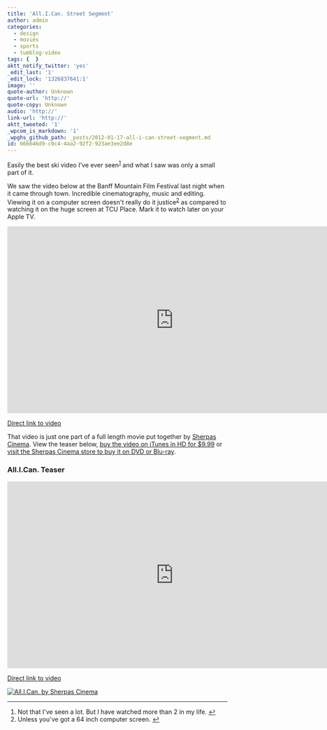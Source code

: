 ```yaml
---
title: 'All.I.Can. Street Segment'
author: admin
categories:
  - design
  - movies
  - sports
  - tumblog-video
tags: {  }
aktt_notify_twitter: 'yes'
_edit_last: '1'
_edit_lock: '1326837641:1'
image: ''
quote-author: Unknown
quote-url: 'http://'
quote-copy: Unknown
audio: 'http://'
link-url: 'http://'
aktt_tweeted: '1'
_wpcom_is_markdown: '1'
_wpghs_github_path: _posts/2012-01-17-all-i-can-street-segment.md
id: 666646d9-c0c4-4aa2-92f2-923ae3ee2d8e
---
```

<p>Easily the best ski video I've ever seen<sup id="fnref-19973:1"><a href="#fn-19973:1" rel="footnote">1</a></sup> and what I saw was only a small part of it.</p>
<p>We saw the video below at the Banff Mountain Film Festival last night when it came through town. Incredible cinematography, music and editing. Viewing it on a computer screen doesn't really do it justice<sup id="fnref-19973:2"><a href="#fn-19973:2" rel="footnote">2</a></sup> as compared to watching it on the huge screen at TCU Place. Mark it to watch later on your Apple TV.</p>
<p><iframe src="http://player.vimeo.com/video/32863936?title=0&amp;byline=0&amp;portrait=0" width="759" height="427" frameborder="0" webkitAllowFullScreen mozallowfullscreen allowFullScreen></iframe></p>
<p><a href="http://vimeo.com/32863936">Direct link to video</a></p>
<p>That video is just one part of a full length movie put together by <a href="http://www.sherpascinema.com/">Sherpas Cinema</a>. View the teaser below, <a href="http://click.linksynergy.com/fs-bin/stat?id=6PFrOqNV4B8&amp;offerid=146261&amp;type=3&amp;subid=0&amp;tmpid=1826&amp;RD_PARM1=http%253A%252F%252Fitunes.apple.com%252Fca%252Fmovie%252Fall.i.can.-by-sherpas-cinema%252Fid470509338%253Fuo%253D4%2526partnerId%253D30">buy the video on iTunes in HD for $9.99</a> or <a href="http://www.sherpascinema.com/taxonomy/term/89">visit the Sherpas Cinema store to buy it on DVD or Blu-ray</a>.</p>
<h3>All.I.Can. Teaser</h3>
<p><iframe src="http://player.vimeo.com/video/16442800?color=ffffff" width="759" height="427" frameborder="0" webkitAllowFullScreen mozallowfullscreen allowFullScreen></iframe></p>
<p><a href="http://vimeo.com/16442800">Direct link to video</a></p>
<p><a href="http://click.linksynergy.com/fs-bin/stat?id=6PFrOqNV4B8&offerid=146261&type=3&subid=0&tmpid=1826&RD_PARM1=http%253A%252F%252Fitunes.apple.com%252Fca%252Fmovie%252Fall.i.can.-by-sherpas-cinema%252Fid470509338%253Fuo%253D4%2526partnerId%253D30" target="itunes_store"><img src="http://ax.phobos.apple.com.edgesuite.net/images/web/linkmaker/badge_itunes-lrg.gif" alt="All.I.Can. by Sherpas Cinema" style="border: 0;"/></a></p>
<div class="footnotes">
<hr />
<ol>
<li id="fn-19973:1">
Not that I've seen a lot. But I have watched more than 2 in my life.&#160;<a href="#fnref-19973:1" rev="footnote">&#8617;</a>
</li>
<li id="fn-19973:2">
Unless you've got a 64 inch computer screen.&#160;<a href="#fnref-19973:2" rev="footnote">&#8617;</a>
</li>
</ol>
</div>
